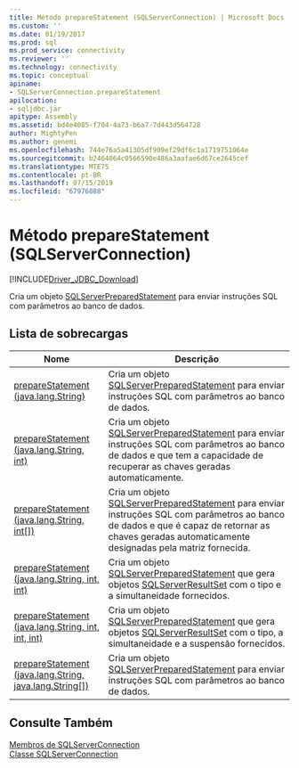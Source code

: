 ```yaml
---
title: Método prepareStatement (SQLServerConnection) | Microsoft Docs
ms.custom: ''
ms.date: 01/19/2017
ms.prod: sql
ms.prod_service: connectivity
ms.reviewer: ''
ms.technology: connectivity
ms.topic: conceptual
apiname:
- SQLServerConnection.prepareStatement
apilocation:
- sqljdbc.jar
apitype: Assembly
ms.assetid: bd4e4085-f704-4a73-b6a7-7d443d564728
author: MightyPen
ms.author: genemi
ms.openlocfilehash: 744e76a5a41305df909ef29df6c1a1719751064e
ms.sourcegitcommit: b2464064c0566590e486a3aafae6d67ce2645cef
ms.translationtype: MTE75
ms.contentlocale: pt-BR
ms.lasthandoff: 07/15/2019
ms.locfileid: "67976088"
---
```

# <a name="preparestatement-method-sqlserverconnection"></a>Método prepareStatement (SQLServerConnection)
[!INCLUDE[Driver_JDBC_Download](../../../includes/driver_jdbc_download.md)]

  Cria um objeto [SQLServerPreparedStatement](../../../connect/jdbc/reference/sqlserverpreparedstatement-class.md) para enviar instruções SQL com parâmetros ao banco de dados.  
  
## <a name="overload-list"></a>Lista de sobrecargas  
  
|Nome|Descrição|  
|----------|-----------------|  
|[prepareStatement (java.lang.String)](../../../connect/jdbc/reference/preparestatement-method-java-lang-string.md)|Cria um objeto [SQLServerPreparedStatement](../../../connect/jdbc/reference/sqlserverpreparedstatement-class.md) para enviar instruções SQL com parâmetros ao banco de dados.|  
|[prepareStatement (java.lang.String, int)](../../../connect/jdbc/reference/preparestatement-method-java-lang-string-int.md)|Cria um objeto [SQLServerPreparedStatement](../../../connect/jdbc/reference/sqlserverpreparedstatement-class.md) para enviar instruções SQL com parâmetros ao banco de dados e que tem a capacidade de recuperar as chaves geradas automaticamente.|  
|[prepareStatement (java.lang.String, int&#91;&#93;)](../../../connect/jdbc/reference/preparestatement-method-java-lang-string.md)|Cria um objeto [SQLServerPreparedStatement](../../../connect/jdbc/reference/sqlserverpreparedstatement-class.md) para enviar instruções SQL com parâmetros ao banco de dados e que é capaz de retornar as chaves geradas automaticamente designadas pela matriz fornecida.|  
|[prepareStatement (java.lang.String, int, int)](../../../connect/jdbc/reference/preparestatement-method-java-lang-string-int-int.md)|Cria um objeto [SQLServerPreparedStatement](../../../connect/jdbc/reference/sqlserverpreparedstatement-class.md) que gera objetos [SQLServerResultSet](../../../connect/jdbc/reference/sqlserverresultset-class.md) com o tipo e a simultaneidade fornecidos.|  
|[prepareStatement (java.lang.String, int, int, int)](../../../connect/jdbc/reference/preparestatement-method-java-lang-string-int-int-int.md)|Cria um objeto [SQLServerPreparedStatement](../../../connect/jdbc/reference/sqlserverpreparedstatement-class.md) que gera objetos [SQLServerResultSet](../../../connect/jdbc/reference/sqlserverresultset-class.md) com o tipo, a simultaneidade e a suspensão fornecidos.|  
|[prepareStatement (java.lang.String, java.lang.String&#91;&#93;)](../../../connect/jdbc/reference/preparestatement-method-java-lang-string-java-lang-string.md)|Cria um objeto [SQLServerPreparedStatement](../../../connect/jdbc/reference/sqlserverpreparedstatement-class.md) para enviar instruções SQL com parâmetros ao banco de dados.|  
  
## <a name="see-also"></a>Consulte Também  
 [Membros de SQLServerConnection](../../../connect/jdbc/reference/sqlserverconnection-members.md)   
 [Classe SQLServerConnection](../../../connect/jdbc/reference/sqlserverconnection-class.md)  
  
  
